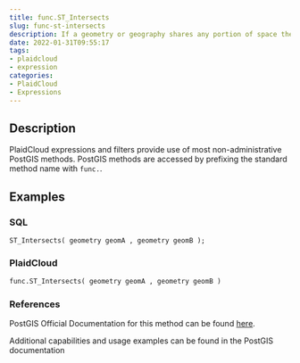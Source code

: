 ```yaml
---
title: func.ST_Intersects
slug: func-st-intersects
description: If a geometry or geography shares any portion of space then they intersect
date: 2022-01-31T09:55:17
tags:
- plaidcloud
- expression
categories:
- PlaidCloud
- Expressions
---
```



## Description


PlaidCloud expressions and filters provide use of most non-administrative PostGIS methods. PostGIS methods are accessed by prefixing the standard method name with `func.`.



## Examples


### SQL



```
ST_Intersects( geometry geomA , geometry geomB );
```


### PlaidCloud



```python
func.ST_Intersects( geometry geomA , geometry geomB )
```


### References


PostGIS Official Documentation for this method can be found [here](https://postgis.net/docs/manual-3.1/ST_Intersects.html).



Additional capabilities and usage examples can be found in the PostGIS documentation

